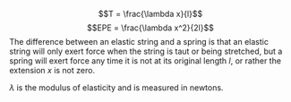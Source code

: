 $$T = \frac{\lambda x}{l}$$
$$EPE = \frac{\lambda x^2}{2l}$$
The difference between an elastic string and a spring is that an elastic string will only exert force when the string is taut or being stretched, but a spring will exert force any time it is not at its original length $l$, or rather the extension $x$ is not zero.

$\lambda$ is the modulus of elasticity and is measured in newtons.
